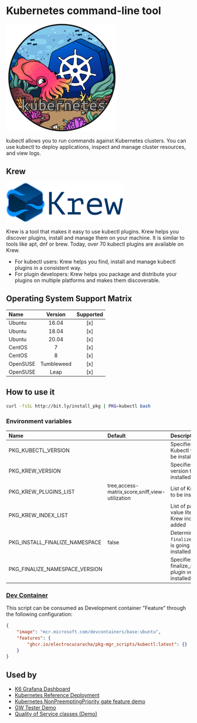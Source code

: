 # Kubernetes command-line tool

![Logo](../../docs/img/kubectl.png)

kubectl allows you to run commands against Kubernetes clusters. You
can use kubectl to deploy applications, inspect and manage cluster
resources, and view logs.

## Krew

![Logo](../../docs/img/krew.png)

Krew is a tool that makes it easy to use kubectl plugins. Krew helps
you discover plugins, install and manage them on your machine. It is
similar to tools like apt, dnf or brew. Today, over 70 kubectl plugins
are available on Krew.

* For kubectl users: Krew helps you find, install and manage kubectl
plugins in a consistent way.
* For plugin developers: Krew helps you package and distribute your
plugins on multiple platforms and makes them discoverable.

## Operating System Support Matrix

| Name       | Version    | Supported |
|:-----------|:----------:|:---------:|
| Ubuntu     | 16.04      | [x]       |
| Ubuntu     | 18.04      | [x]       |
| Ubuntu     | 20.04      | [x]       |
| CentOS     | 7          | [x]       |
| CentOS     | 8          | [x]       |
| OpenSUSE   | Tumbleweed | [x]       |
| OpenSUSE   | Leap       | [x]       |

## How to use it

```bash
curl -fsSL http://bit.ly/install_pkg | PKG=kubectl bash
```
### Environment variables

| Name                           | Default                                         | Description                                                     |
|:-------------------------------|:------------------------------------------------|:----------------------------------------------------------------|
| PKG_KUBECTL_VERSION            |                                                 | Specifies the Kubectl version to be installed                   |
| PKG_KREW_VERSION               |                                                 | Specifies the Krew version to be installed                      |
| PKG_KREW_PLUGINS_LIST          | tree,access-matrix,score,sniff,view-utilization | List of Krew plugins to be installed                            |
| PKG_KREW_INDEX_LIST            |                                                 | List of pair key-value literals of Krew indexes to be added     |
| PKG_INSTALL_FINALIZE_NAMESPACE | false                                           | Determines if `finalize_namespace` is going to be installed     |
| PKG_FINALIZE_NAMESPACE_VERSION |                                                 | Specifies the finalize_namespace plugin version to be installed |

### [Dev Container](https://containers.dev/overview)

This script can be consumed as Development container "Feature" through the
following configuration:

```json
{
    "image": "mcr.microsoft.com/devcontainers/base:ubuntu",
    "features": {
        "ghcr.io/electrocucaracha/pkg-mgr_scripts/kubectl:latest": {}
    }
}
```


## Used by

- [K6 Grafana Dashboard](https://github.com/electrocucaracha/k6board)
- [Kubernetes Reference Deployment](https://github.com/electrocucaracha/krd)
- [Kubernetes NonPreemptingPriority gate feature demo](https://github.com/electrocucaracha/k8s-NonPreemptingPriority-demo)
- [GW Tester Demo](https://github.com/electrocucaracha/gw-tester)
- [Quality of Service classes (Demo)](https://github.com/electrocucaracha/k8s-SuspendResume-demo)
